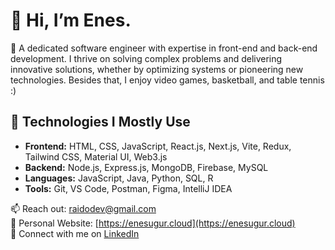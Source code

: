 # 👋 Hi, I’m Enes.

🚀 A dedicated software engineer with expertise in front-end and back-end development. I thrive on solving complex problems and delivering innovative solutions, whether by optimizing systems or pioneering new technologies. Besides that, I enjoy video games, basketball, and table tennis :)

## 🚩 Technologies I Mostly Use

- **Frontend:** HTML, CSS, JavaScript, React.js, Next.js, Vite, Redux, Tailwind CSS, Material UI, Web3.js
- **Backend:** Node.js, Express.js, MongoDB, Firebase, MySQL
- **Languages:** JavaScript, Java, Python, SQL, R
- **Tools:** Git, VS Code, Postman, Figma, IntelliJ IDEA

📫 Reach out: [raidodev@gmail.com](mailto:raidodev@gmail.com)  
🔗 Personal Website: [https://enesugur.cloud](https://enesugur.cloud)  
🔗 Connect with me on [LinkedIn](https://www.linkedin.com/in/enesuur/)
